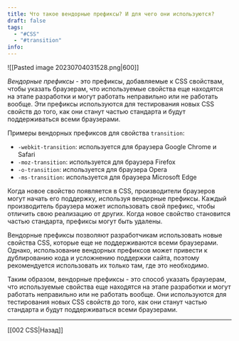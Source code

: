 ```yaml
---
title: Что такое вендорные префиксы? И для чего они используются?
draft: false
tags:
  - "#CSS"
  - "#transition"
info:
---
```

![[Pasted image 20230704031528.png|600]]

_Вендорные префиксы_ - это префиксы, добавляемые к CSS свойствам, чтобы указать браузерам, что используемые свойства еще находятся на этапе разработки и могут работать неправильно или не работать вообще. Эти префиксы используются для тестирования новых CSS свойств до того, как они станут частью стандарта и будут поддерживаться всеми браузерами.

Примеры вендорных префиксов для свойства `transition`:

- `-webkit-transition`: используется для браузера Google Chrome и Safari
- `-moz-transition`: используется для браузера Firefox
- `-o-transition`: используется для браузера Opera
- `-ms-transition`: используется для браузера Microsoft Edge

Когда новое свойство появляется в CSS, производители браузеров могут начать его поддержку, используя вендорные префиксы. Каждый производитель браузера может использовать свой префикс, чтобы отличить свою реализацию от других. Когда новое свойство становится частью стандарта, префиксы могут быть удалены.

Вендорные префиксы позволяют разработчикам использовать новые свойства CSS, которые еще не поддерживаются всеми браузерами. Однако, использование вендорных префиксов может привести к дублированию кода и усложнению поддержки сайта, поэтому рекомендуется использовать их только там, где это необходимо.

Таким образом, вендорные префиксы - это способ указать браузерам, что используемые свойства еще находятся на этапе разработки и могут работать неправильно или не работать вообще. Они используются для тестирования новых CSS свойств до того, как они станут частью стандарта и будут поддерживаться всеми браузерами.

---

[[002 CSS|Назад]]